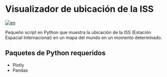 # Visualizador de ubicación de la ISS

[![en](https://img.shields.io/badge/read_in-english_%F0%9F%87%AC%F0%9F%87%A7-darkblue?style=flat)](https://github.com/walgab/ISS_Locator)

Pequeño script en Python que muestra la ubicación de la ISS (Estación Espacial Internacional) en un mapa del mundo en un momento determinado.

## Paquetes de Python requeridos
- Plotly
- Pandas

